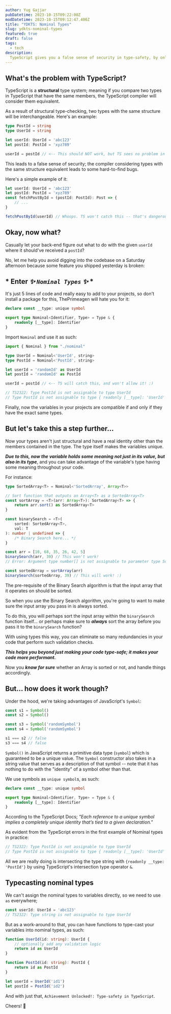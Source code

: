 ```yaml
---
author: Yug Gajjar
pubDatetime: 2023-10-15T09:22:00Z
modDatetime: 2023-10-15T09:12:47.400Z
title: "YDKTS: Nominal Types"
slug: ydkts-nominal-types
featured: true
draft: false
tags:
  - tech
description:
  TypeScript gives you a false sense of security in type-safety, by only checking type structures. We fix that with a Nominal type system; allowing each type to have an identity beyond just it's member's types.
---
```


## What's the problem with TypeScript?

TypeScript is a **structural** type system; meaning if you compare two types in TypeScript that have the same members, the TypeScript compiler will consider them equivalent.

As a result of structural type-checking, two types with the same structure will be interchangeable. Here's an example:

```typescript
type PostId = string
type UserId = string

let userId: UserId = 'abc123'
let postId: PostId = 'xyz789'

userId = postId // <-- This should NOT work, but TS sees no problem in it.
```

This leads to a false sense of security; the compiler considering types with the same structure equivalent leads to some hard-to-find bugs.

Here's a simple example of it:

```typescript
let userId: UserId = 'abc123'
let postId: PostId = 'xyz789'
const fetchPostById = (postId: PostId): Post => {
    // ...
}

fetchPostById(userId) // Whoops. TS won't catch this -- that's dangerous.
```

## Okay, now what?

Casually let your back-end figure out what to do with the given `userId` where it should've received a `postId`?

No, let me help you avoid digging into the codebase on a Saturday afternoon because some feature you shipped yesterday is broken:

## * Enter **_✨ `Nominal Types` ✨_** *

It's just 5 lines of code and really easy to add to your projects, so don't install a package for this, ThePrimeagen will hate you for it:

```typescript
declare const __type: unique symbol

export type Nominal<Identifier, Type> = Type & {
    readonly [__type]: Identifier
}
```

Import `Nominal` and use it as such:

```typescript
import { Nominal } from "./nominal"

type UserId = Nominal<'UserId', string>
type PostId = Nominal<'PostId', string>

let userId = 'randomId' as UserId
let postId = 'randomId' as PostId

userId = postId // <-- TS will catch this, and won't allow it! :)

// TS2322: Type PostId is not assignable to type UserId
// Type PostId is not assignable to type { readonly [__type]: 'UserId' }
```

Finally, now the variables in your projects are compatible if and only if they have the exact same types.

## But let's take this a step further...

Now your types aren't just structural and have a real identity other than the members contained in the type. The type itself makes the variables unique.

**_Due to this, now the variable holds some meaning not just in its value, but also in its type_**, and you can take advantage of the variable's type having some meaning throughout your code.

For instance:

```typescript
type SortedArray<T> = Nominal<'SortedArray', Array<T>>

// Sort function that outputs an Array<T> as a SortedArray<T>
const sortArray = <T>(arr: Array<T>): SortedArray<T> => {
    return arr.sort() as SortedArray<T>
}

const binarySearch = <T>(
    sorted: SortedArray<T>,
    val: T
): number | undefined => {
    /* Binary Search here... */
}

const arr = [10, 68, 35, 26, 42, 5]
binarySearch(arr, 39) // This won't work!
// Error: Argument type number[] is not assignable to parameter type SortedArray<number>

const sortedArray = sortArray(arr)
binarySearch(sortedArray, 39) // This will work! :)
```

The pre-requisite of the Binary Search algorithm is that the input array that it operates on should be sorted.

So when you use the Binary Search algorithm, you're going to want to make sure the input array you pass in is always sorted.

To do this, you will perhaps sort the input array within the `binarySearch` function itself... or perhaps make sure to **_always_** sort the array before you pass it to the `binarySearch` function?

With using types this way, you can eliminate so many redundancies in your code that perform such validation checks.

**_This helps you beyond just making your code type-safe; it makes your code more performant._**

Now you **_know for sure_** whether an Array is sorted or not, and handle things accordingly.

## But... how does it work though?

Under the hood, we're taking advantages of JavaScript's `Symbol`:

```typescript
const s1 = Symbol()
const s2 = Symbol()

const s3 = Symbol('randomSymbol')
const s4 = Symbol('randomSymbol')

s1 === s2 // false
s3 === s4 // false
```

`Symbol()` in JavaScript returns a primitive data type (`symbol`) which is guaranteed to be a unique value. The `Symbol` constructor also takes in a string value that serves as a description of that symbol -- note that it has nothing to do with the "identity" of a symbol other than that.

We use symbols as `unique symbol`s, as such:

```typescript
declare const __type: unique symbol

export type Nominal<Identifier, Type> = Type & {
    readonly [__type]: Identifier
}
```

According to the TypeScript Docs; _"Each reference to a unique symbol implies a completely unique identity that’s tied to a given declaration."_

As evident from the TypeScript errors in the first example of Nominal types in practice:

```typescript
// TS2322: Type PostId is not assignable to type UserId
// Type PostId is not assignable to type { readonly [__type]: 'UserId' }
```

All we are really doing is intersecting the type string with `{readonly __type: 'PostId'}` by using TypeScript's intersection type operator `&`.

## Typecasting nominal types

We can't assign the nominal types to variables directly, so we need to use `as` everywhere;

```typescript
const userId: UserId = 'abc123'
// TS2322: Type string is not assignable to type UserId
```

But as a work-around to that, you can have functions to type-cast your variables into nominal types, as such:

```typescript
function UserId(id: string): UserId {
    // optionally add any validation logic
    return id as UserId
}

function PostId(id: string): PostId {
    return id as PostId
}

let userId = UserId('id1')
let postId = PostId('id2')
```

And with just that, `Achievement Unlocked!: Type-safety in TypeScript`.

Cheers! 🥂